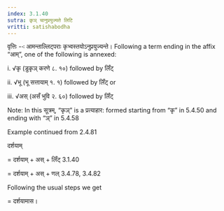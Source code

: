 ```yaml
---
index: 3.1.40
sutra: कृञ् चानुप्रयुज्यते लिटि
vritti: satishabodha
---
```



वृत्तिः --ः आमन्ताल्लिट्पराः कृभ्वस्तयोऽनुप्रयुज्यन्ते। Following a term ending in the affix “आम्”, one of the following is annexed:


i. √कृ (डुकृञ् करणे ८. १०) followed by लिँट्


ii. √भू (भू सत्तायाम् १. १) followed by लिँट् or


iii. √अस् (असँ भुवि २. ६०) followed by लिँट्


Note: In this सूत्रम्, “कृञ्” is a प्रत्याहार: formed starting from “कृ” in 5.4.50 and ending with “ञ्” in 5.4.58


Example continued from 2.4.81


दर्शयाम्


= दर्शयाम् + अस् + लिँट् 3.1.40


= दर्शयाम् + अस् + णल् 3.4.78, 3.4.82


Following the usual steps we get


= दर्शयामास।

